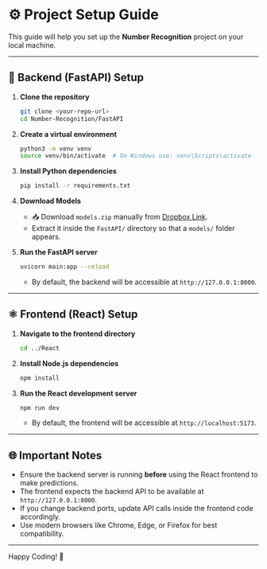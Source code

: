 # ⚙️ Project Setup Guide

This guide will help you set up the **Number Recognition** project on your local machine.

---

## 🐍 Backend (FastAPI) Setup

1. **Clone the repository**

   ```bash
   git clone <your-repo-url>
   cd Number-Recognition/FastAPI
   ```

2. **Create a virtual environment**

   ```bash
   python3 -m venv venv
   source venv/bin/activate  # On Windows use: venv\Scripts\activate
   ```

3. **Install Python dependencies**

   ```bash
   pip install -r requirements.txt
   ```

4. **Download Models**

   -  📥 Download `models.zip` manually from [Dropbox Link](https://www.dropbox.com/scl/fi/lxpmqmu65b9nmxtjjeukt/models.zip?rlkey=mxuyoquhrphk5ugwm9jbha48d&st=8ejq30ci&dl=0).
   -  Extract it inside the `FastAPI/` directory so that a `models/` folder appears.

5. **Run the FastAPI server**
   ```bash
   uvicorn main:app --reload
   ```
   -  By default, the backend will be accessible at `http://127.0.0.1:8000`.

---

## ⚛️ Frontend (React) Setup

1. **Navigate to the frontend directory**

   ```bash
   cd ../React
   ```

2. **Install Node.js dependencies**

   ```bash
   npm install
   ```

3. **Run the React development server**
   ```bash
   npm run dev
   ```
   -  By default, the frontend will be accessible at `http://localhost:5173`.

---

## 🌐 Important Notes

-  Ensure the backend server is running **before** using the React frontend to make predictions.
-  The frontend expects the backend API to be available at `http://127.0.0.1:8000`.
-  If you change backend ports, update API calls inside the frontend code accordingly.
-  Use modern browsers like Chrome, Edge, or Firefox for best compatibility.

---

Happy Coding! 🚀
